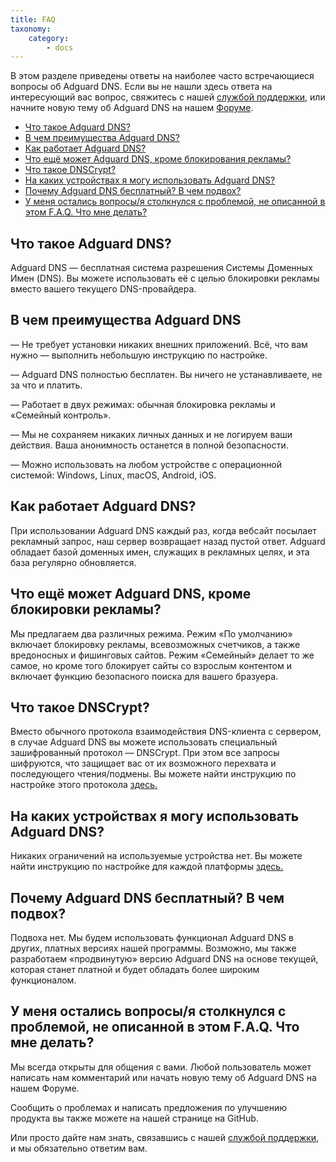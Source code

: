 ```yaml
---
title: FAQ
taxonomy:
    category:
        - docs
---
```


В этом разделе приведены ответы на наиболее часто встречающиеся вопросы об Adguard DNS. Если вы не нашли здесь ответа на интересующий вас вопрос, свяжитесь с нашей [службой поддержки](emailto:support@adguard.com), или начните новую тему об Adguard DNS на нашем [Форуме](https://forum.adguard.com/index.php?).

* [Что такое Adguard DNS?](#what-is)
* [В чем преимущества Adguard DNS?](#why-use)
* [Как работает Adguard DNS?](#how-works)
* [Что ещё может Adguard DNS, кроме блокирования рекламы?](#what-else)
* [Что такое DNSCrypt?](#dnscrypt)
* [На каких устройствах я могу использовать Adguard DNS?](#devices)
* [Почему Adguard DNS бесплатный? В чем подвох?](#free)
* [У меня остались вопросы/я столкнулся с проблемой, не описанной в этом F.A.Q. Что мне делать?](#support)

<a id="what-is"></a>
## Что такое Adguard DNS?

Adguard DNS — бесплатная система разрешения Системы Доменных Имен (DNS). Вы можете использовать её с целью блокировки рекламы вместо вашего текущего DNS-провайдера.

<a id="why-use"></a>
## В чем преимущества Adguard DNS

—  Не требует установки никаких внешних приложений. Всё, что вам нужно — выполнить небольшую инструкцию по настройке.

—  Adguard DNS полностью бесплатен. Вы ничего не устанавливаете, не за что и платить.

— Работает в двух режимах: обычная блокировка рекламы и «Семейный контроль».

—  Мы не сохраняем никаких личных данных и не логируем ваши действия. Ваша анонимность останется в полной безопасности.

—  Можно использовать на любом устройстве с операционной системой: Windows, Linux, macOS, Android, iOS.

<a id="how-works"></a>
## Как работает Adguard DNS?

При использовании Adguard DNS каждый раз, когда вебсайт посылает рекламный запрос, наш сервер возвращает назад пустой ответ. Adguard обладает базой доменных имен, служащих в рекламных целях, и эта база регулярно обновляется.

<a id="what-else"></a>
## Что ещё может Adguard DNS, кроме блокировки рекламы?

Мы предлагаем два различных режима. Режим «По умолчанию» включает блокировку рекламы, всевозможных счетчиков, а также вредоносных и фишинговых сайтов. Режим «Семейный» делает то же самое, но кроме того блокирует сайты со взрослым контентом и включает функцию безопасного поиска для вашего бразуера.

<a id="dnscrypt"></a>
## Что такое DNSCrypt?
Вместо обычного протокола взаимодействия DNS-клиента с сервером, в случае Adguard DNS вы можете использовать специальный зашифрованный протокол — DNSCrypt. При этом все запросы шифруются, что защищает вас от их возможного перехвата и последующего чтения/подмены. Вы можете найти инструкцию по настройке этого протокола [здесь.](https://adguard.com/ru/adguard-dns/instruction.html#dnscrypt)


<a id="devices"></a>
## На каких устройствах я могу использовать Adguard DNS?

Никаких ограничений на используемые устройства нет. Вы можете найти инструкцию по настройке для каждой платформы [здесь.](http://kb.adguard.com/ru/dns/setup-guide)

<a id="free"></a>
## Почему Adguard DNS бесплатный? В чем подвох?

Подвоха нет. Мы будем использовать функционал Adguard DNS в других, платных версиях нашей программы. Возможно, мы также разработаем «продвинутую» версию Adguard DNS на основе текущей, которая станет платной и будет обладать более широким функционалом.

<a id="support"></a>
## У меня остались вопросы/я столкнулся с проблемой, не описанной в этом F.A.Q. Что мне делать?

Мы всегда открыты для общения с вами. Любой пользователь может написать нам комментарий или начать новую тему об Adguard DNS на нашем Форуме.

Сообщить о проблемах и написать предложения по улучшению продукта вы также можете на нашей странице на GitHub.

Или просто дайте нам знать, связавшись с нашей [службой поддержки](emailto:support@adguard.com), и мы обязательно ответим вам.